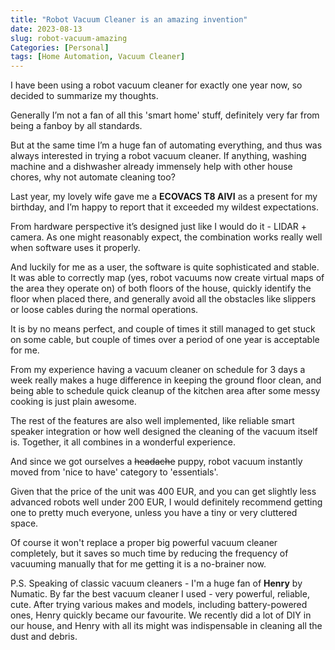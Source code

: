 ```yaml
---
title: "Robot Vacuum Cleaner is an amazing invention"
date: 2023-08-13
slug: robot-vacuum-amazing
Categories: [Personal]
tags: [Home Automation, Vacuum Cleaner]
---
```


I have been using a robot vacuum cleaner for exactly one year now, so decided to summarize my thoughts.

Generally I’m not a fan of all this 'smart home' stuff, definitely very far from being a fanboy by all standards.

But at the same time I’m a huge fan of automating everything, and thus was always interested in trying a robot vacuum cleaner. If anything, washing machine and a dishwasher already immensely help with other house chores, why not automate cleaning too?

Last year, my lovely wife gave me a **ECOVACS T8 AIVI** as a present for my birthday, and I’m happy to report that it exceeded my wildest expectations.

From hardware perspective it’s designed just like I would do it - LIDAR + camera.
As one might reasonably expect, the combination works really well when software uses it properly.

And luckily for me as a user, the software is quite sophisticated and stable. It was able to correctly map (yes, robot vacuums now create virtual maps of the area they operate on) of both floors of the house, quickly identify the floor when placed there, and generally avoid all the obstacles like slippers or loose cables during the normal operations.

It is by no means perfect, and couple of times it still managed to get stuck on some cable, but couple of times over a period of one year is acceptable for me.

From my experience having a vacuum cleaner on schedule for 3 days a week really makes a huge difference in keeping the ground floor clean, and being able to schedule quick cleanup of the kitchen area after some messy cooking is just plain awesome.

The rest of the features are also well implemented, like reliable smart speaker integration or how well designed the cleaning of the vacuum itself is.
Together, it all combines in a wonderful experience.

And since we got ourselves a ~~headache~~ puppy, robot vacuum instantly moved from 'nice to have' category to 'essentials'.

Given that the price of the unit was 400 EUR, and you can get slightly less advanced robots well under 200 EUR, I would definitely recommend getting one to pretty much everyone, unless you have a tiny or very cluttered space.

Of course it won't replace a proper big powerful vacuum cleaner completely, but it saves so much time by reducing the frequency of vacuuming manually that for me getting it is a no-brainer now.

P.S. Speaking of classic vacuum cleaners - I'm a huge fan of **Henry** by Numatic.
By far the best vacuum cleaner I used - very powerful, reliable, cute.
After trying various makes and models, including battery-powered ones, Henry quickly became our favourite.
We recently did a lot of DIY in our house, and Henry with all its might was indispensable in cleaning all the dust and debris.

